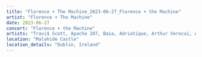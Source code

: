 ```yaml
---
title: "Florence + The Machine_2023-06-27_Florence + the Machine"
artist: "Florence + The Machine"
date: 2023-06-27
concert: "Florence + the Machine"
artists: "Travi$ Scott, Apache 207, Baia, Adriatique, Arthur Verocai, ÀVUÀ, Apollo Sissi, Beatsteaks, Florence + the Machine, Ay Wing, Arctic Monkeys, BADBADNOTGOOD, BK, Bon Jour"
location: "Malahide Castle"
location_details: "Dublin, Ireland"
---
```

